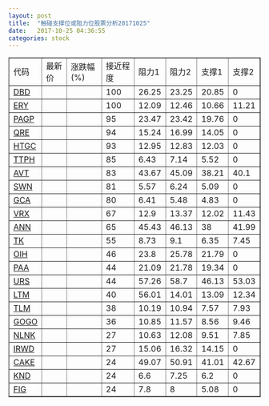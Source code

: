 ```yaml
---
layout: post
title:  "触碰支撑位或阻力位股票分析20171025"
date:   2017-10-25 04:36:55
categories: stock
---
```

<script type="text/javascript">
var stockList = []
stockList.push('gb_dbd');
stockList.push('gb_ery');
stockList.push('gb_pagp');
stockList.push('gb_qre');
stockList.push('gb_htgc');
stockList.push('gb_ttph');
stockList.push('gb_avt');
stockList.push('gb_swn');
stockList.push('gb_gca');
stockList.push('gb_vrx');
stockList.push('gb_ann');
stockList.push('gb_tk');
stockList.push('gb_oih');
stockList.push('gb_paa');
stockList.push('gb_urs');
stockList.push('gb_ltm');
stockList.push('gb_tlm');
stockList.push('gb_gogo');
stockList.push('gb_nlnk');
stockList.push('gb_irwd');
stockList.push('gb_cake');
stockList.push('gb_knd');
stockList.push('gb_fig');
</script>
<table border="1">
 <tr>
 <td>代码</td>
 <td>最新价</td>
 <td>涨跌幅(%)</td>
 <td>接近程度</td>
 <td>阻力1</td>
 <td>阻力2</td>
 <td>支撑1</td>
 <td>支撑2</td>
</tr>
  <tr id="dbd" class="green">
  <td><a href="http://stock.finance.sina.com.cn/usstock/quotes/DBD.html" target="_blank">DBD</a></td><td></td><td></td><td>100</td><td>26.25</td><td>23.25</td><td>20.85</td><td>0</td></tr>
  <tr id="ery" class="green">
  <td><a href="http://stock.finance.sina.com.cn/usstock/quotes/ERY.html" target="_blank">ERY</a></td><td></td><td></td><td>100</td><td>12.09</td><td>12.46</td><td>10.66</td><td>11.21</td></tr>
  <tr id="pagp" class="green">
  <td><a href="http://stock.finance.sina.com.cn/usstock/quotes/PAGP.html" target="_blank">PAGP</a></td><td></td><td></td><td>95</td><td>23.47</td><td>23.42</td><td>19.76</td><td>0</td></tr>
  <tr id="qre" class="red">
  <td><a href="http://stock.finance.sina.com.cn/usstock/quotes/QRE.html" target="_blank">QRE</a></td><td></td><td></td><td>94</td><td>15.24</td><td>16.99</td><td>14.05</td><td>0</td></tr>
  <tr id="htgc" class="red">
  <td><a href="http://stock.finance.sina.com.cn/usstock/quotes/HTGC.html" target="_blank">HTGC</a></td><td></td><td></td><td>93</td><td>12.95</td><td>12.83</td><td>12.03</td><td>0</td></tr>
  <tr id="ttph" class="red">
  <td><a href="http://stock.finance.sina.com.cn/usstock/quotes/TTPH.html" target="_blank">TTPH</a></td><td></td><td></td><td>85</td><td>6.43</td><td>7.14</td><td>5.52</td><td>0</td></tr>
  <tr id="avt" class="green">
  <td><a href="http://stock.finance.sina.com.cn/usstock/quotes/AVT.html" target="_blank">AVT</a></td><td></td><td></td><td>83</td><td>43.67</td><td>45.09</td><td>38.21</td><td>40.1</td></tr>
  <tr id="swn" class="green">
  <td><a href="http://stock.finance.sina.com.cn/usstock/quotes/SWN.html" target="_blank">SWN</a></td><td></td><td></td><td>81</td><td>5.57</td><td>6.24</td><td>5.09</td><td>0</td></tr>
  <tr id="gca" class="green">
  <td><a href="http://stock.finance.sina.com.cn/usstock/quotes/GCA.html" target="_blank">GCA</a></td><td></td><td></td><td>80</td><td>6.41</td><td>5.48</td><td>4.83</td><td>0</td></tr>
  <tr id="vrx" class="green">
  <td><a href="http://stock.finance.sina.com.cn/usstock/quotes/VRX.html" target="_blank">VRX</a></td><td></td><td></td><td>67</td><td>12.9</td><td>13.37</td><td>12.02</td><td>11.43</td></tr>
  <tr id="ann" class="red">
  <td><a href="http://stock.finance.sina.com.cn/usstock/quotes/ANN.html" target="_blank">ANN</a></td><td></td><td></td><td>65</td><td>45.43</td><td>46.13</td><td>38</td><td>41.99</td></tr>
  <tr id="tk" class="red">
  <td><a href="http://stock.finance.sina.com.cn/usstock/quotes/TK.html" target="_blank">TK</a></td><td></td><td></td><td>55</td><td>8.73</td><td>9.1</td><td>6.35</td><td>7.45</td></tr>
  <tr id="oih" class="red">
  <td><a href="http://stock.finance.sina.com.cn/usstock/quotes/OIH.html" target="_blank">OIH</a></td><td></td><td></td><td>46</td><td>23.8</td><td>25.78</td><td>21.79</td><td>0</td></tr>
  <tr id="paa" class="green">
  <td><a href="http://stock.finance.sina.com.cn/usstock/quotes/PAA.html" target="_blank">PAA</a></td><td></td><td></td><td>44</td><td>21.09</td><td>21.78</td><td>19.34</td><td>0</td></tr>
  <tr id="urs" class="green">
  <td><a href="http://stock.finance.sina.com.cn/usstock/quotes/URS.html" target="_blank">URS</a></td><td></td><td></td><td>44</td><td>57.26</td><td>58.7</td><td>46.13</td><td>53.03</td></tr>
  <tr id="ltm" class="green">
  <td><a href="http://stock.finance.sina.com.cn/usstock/quotes/LTM.html" target="_blank">LTM</a></td><td></td><td></td><td>40</td><td>56.01</td><td>14.01</td><td>13.09</td><td>12.34</td></tr>
  <tr id="tlm" class="green">
  <td><a href="http://stock.finance.sina.com.cn/usstock/quotes/TLM.html" target="_blank">TLM</a></td><td></td><td></td><td>38</td><td>10.19</td><td>10.94</td><td>7.57</td><td>7.93</td></tr>
  <tr id="gogo" class="red">
  <td><a href="http://stock.finance.sina.com.cn/usstock/quotes/GOGO.html" target="_blank">GOGO</a></td><td></td><td></td><td>36</td><td>10.85</td><td>11.57</td><td>8.56</td><td>9.46</td></tr>
  <tr id="nlnk" class="green">
  <td><a href="http://stock.finance.sina.com.cn/usstock/quotes/NLNK.html" target="_blank">NLNK</a></td><td></td><td></td><td>27</td><td>10.63</td><td>12.08</td><td>9.51</td><td>7.85</td></tr>
  <tr id="irwd" class="red">
  <td><a href="http://stock.finance.sina.com.cn/usstock/quotes/IRWD.html" target="_blank">IRWD</a></td><td></td><td></td><td>27</td><td>15.06</td><td>16.32</td><td>14.15</td><td>0</td></tr>
  <tr id="cake" class="green">
  <td><a href="http://stock.finance.sina.com.cn/usstock/quotes/CAKE.html" target="_blank">CAKE</a></td><td></td><td></td><td>24</td><td>49.07</td><td>50.91</td><td>41.01</td><td>42.67</td></tr>
  <tr id="knd" class="red">
  <td><a href="http://stock.finance.sina.com.cn/usstock/quotes/KND.html" target="_blank">KND</a></td><td></td><td></td><td>24</td><td>6.6</td><td>7.25</td><td>6.2</td><td>0</td></tr>
  <tr id="fig" class="green">
  <td><a href="http://stock.finance.sina.com.cn/usstock/quotes/FIG.html" target="_blank">FIG</a></td><td></td><td></td><td>24</td><td>7.8</td><td>8</td><td>5.08</td><td>0</td></tr>
</table>
